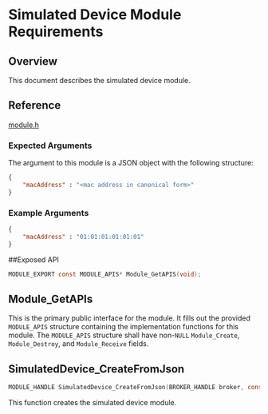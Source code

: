 # Simulated Device Module Requirements

## Overview
This document describes the simulated device module.

## Reference

[module.h](../../../../devdoc/module.md)

### Expected Arguments

The argument to this module is a JSON object with the following structure:
```json
{
    "macAddress" : "<mac address in canonical form>"
}
```
### Example Arguments
```json
{
    "macAddress" : "01:01:01:01:01:01"
}
```

##Exposed API
```c
MODULE_EXPORT const MODULE_APIS* Module_GetAPIS(void);
```

## Module_GetAPIs

This is the primary public interface for the module.  It fills out the
provided `MODULE_APIS` structure containing the implementation functions for this
module.
The `MODULE_APIS` structure shall have non-`NULL` `Module_Create`, `Module_Destroy`, 
and `Module_Receive` fields.

## SimulatedDevice_CreateFromJson
```C
MODULE_HANDLE SimulatedDevice_CreateFromJson(BROKER_HANDLE broker, const char* configuration);
```
This function creates the simulated device module.
